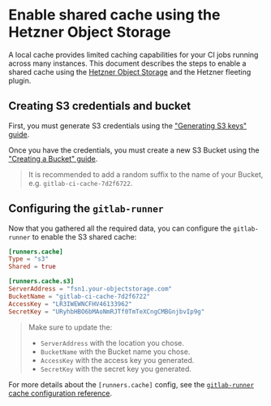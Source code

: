 # Enable shared cache using the Hetzner Object Storage

A local cache provides limited caching capabilities for your CI jobs running across many instances. This document describes the steps to enable a shared cache using the [Hetzner Object Storage](https://docs.hetzner.com/storage/object-storage) and the Hetzner fleeting plugin.

## Creating S3 credentials and bucket

First, you must generate S3 credentials using the ["Generating S3 keys" guide](https://docs.hetzner.com/storage/object-storage/getting-started/generating-s3-keys/).

Once you have the credentials, you must create a new S3 Bucket using the ["Creating a Bucket" guide](https://docs.hetzner.com/storage/object-storage/getting-started/creating-a-bucket/).

> It is recommended to add a random suffix to the name of your Bucket, e.g. `gitlab-ci-cache-7d2f6722`.

## Configuring the `gitlab-runner`

Now that you gathered all the required data, you can configure the `gitlab-runner` to enable the S3 shared cache:

```toml
[runners.cache]
Type = "s3"
Shared = true

[runners.cache.s3]
ServerAddress = "fsn1.your-objectstorage.com"
BucketName = "gitlab-ci-cache-7d2f6722"
AccessKey = "LR3IWEWNCFHV46133962"
SecretKey = "URyhbHBO6bMAoNmRJTf0TmTeXCngCMBGnjbvIp9g"
```

> Make sure to update the:
>
> - `ServerAddress` with the location you chose.
> - `BucketName` with the Bucket name you chose.
> - `AccessKey` with the access key you generated.
> - `SecretKey` with the secret key you generated.

For more details about the `[runners.cache]` config, see the [`gitlab-runner` cache configuration reference](https://docs.gitlab.com/runner/configuration/advanced-configuration.html#the-runnerscache-section).
